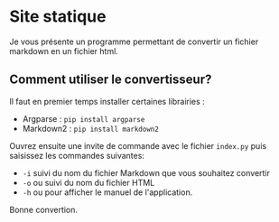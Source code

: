# Site statique 

Je vous présente un programme permettant de convertir un fichier markdown en un fichier html.

## Comment utiliser le convertisseur?

Il faut en premier temps installer certaines librairies :

- Argparse : `pip install argparse`
- Markdown2 : `pip install markdown2`

Ouvrez ensuite une invite de commande avec le fichier `index.py` puis saisissez les commandes suivantes:

- `-i` suivi du nom du fichier Markdown que vous souhaitez convertir 
- `-o` ou suivi du nom du fichier HTML 
- `-h` ou pour afficher le manuel de l'application.

Bonne convertion.